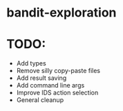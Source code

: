 # bandit-exploration

# TODO:
- Add types
- Remove silly copy-paste files
- Add result saving
- Add command line args
- Improve IDS action selection
- General cleanup 